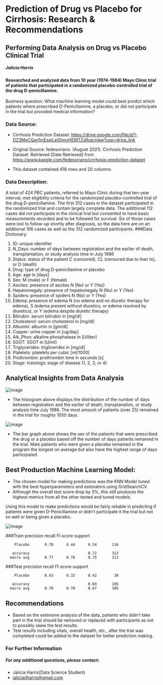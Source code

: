 # Prediction of Drug vs Placebo for Cirrhosis: Research & Recommendations
## Performing Data Analysis on Drug vs Placebo Clinical Trial
##### Jalicia Harris

#### Researched and analyzed data from 10 year (1974-1984) Mayo Clinic trial of patients that participated in a randomized placebo-controlled trial of the drug D-penicillamine.
Business question: What machine learning model could best predict which patients where prescribed D-Penicillamine, a placebo, or did not participate in the trial but provided medical information?
### Data Source:

- Cirrhosis Prediction Dataset: https://drive.google.com/file/d/1-DZ3MeCQwj1mEsejLeIjDmvHEMTZsRoe/view?usp=drive_link

- Original Source: fedesoriano. (August 2021). Cirrhosis Prediction Dataset. Retrieved [Date Retrieved] from https://www.kaggle.com/fedesoriano/cirrhosis-prediction-dataset

 - This dataset contained 418 rows and 20 columns
### Data Description:

A total of 424 PBC patients, referred to Mayo Clinic during that ten-year interval, met eligibility criteria for the randomized placebo-controlled trial of the drug D-penicillamine. The first 312 cases in the dataset participated in the randomized trial and contain largely complete data. The additional 112 cases did not participate in the clinical trial but consented to have basic measurements recorded and to be followed for survival. Six of those cases were lost to follow-up shortly after diagnosis, so the data here are on an additional 106 cases as well as the 312 randomized participants.
###Data Dictionary:

1. ID: unique identifier
2. N_Days: number of days between registration and the earlier of death, transplantation, or study analysis time in July 1986
3. Status: status of the patient C (censored), CL (censored due to liver tx), or D (death)
4. Drug: type of drug D-penicillamine or placebo
5. Age: age in [days]
6. Sex: M (male) or F (female)
7. Ascites: presence of ascites N (No) or Y (Yes)
8. Hepatomegaly: presence of hepatomegaly N (No) or Y (Yes)
9. Spiders: presence of spiders N (No) or Y (Yes)
10. Edema: presence of edema N (no edema and no diuretic therapy for edema), S (edema present without diuretics, or edema resolved by diuretics), or Y (edema despite diuretic therapy)
11. Bilirubin: serum bilirubin in [mg/dl]
12. Cholesterol: serum cholesterol in [mg/dl]
13. Albumin: albumin in [gm/dl]
14. Copper: urine copper in [ug/day]
15. Alk_Phos: alkaline phosphatase in [U/liter]
16. SGOT: SGOT in [U/ml]
17. Triglycerides: triglicerides in [mg/dl]
18. Platelets: platelets per cubic [ml/1000]
19. Prothrombin: prothrombin time in seconds [s]
20. Stage: histologic stage of disease (1, 2, 3, or 4)
## Analytical Insights from Data Analysis
![image](https://github.com/Jalicia-Harris/Drug-vs-Placebo-for-Cirrhosis/assets/128429809/66c8b595-3dae-4c58-ba72-a0016c5d5d5f)
- The histogram above displays the distribution of the number of days between registration and the earlier of death, transplanation, or study analysis time July 1986. The most amount of patients (over 25) remained in the trial for roughly 1050 days.

![image](https://github.com/Jalicia-Harris/Drug-vs-Placebo-for-Cirrhosis/assets/128429809/85edb27c-b126-47f4-84d7-b5fcdc910d0f)

- The bar graph above shows the sex of the patients that were prescribed the drug or a placebo based off the number of days patients remained in the trial. Male patients who were given a placebo remained in the program the longest on average but also have the highest range of days participated.
## Best Production Machine Learning Model:
- The chosen model for making predictions was the KNN Model tuned with the best hyperparameters and estimators using GridSearchCV.
-  Although the overall test score drop by 3%, this still produces the highest metrics from all the other tested and tuned models.

Using this model to make predictions would be fairly reliable in predicting if patients were given D-Penicillamine or didn't participate it the trial but not so well or being given a placebo.

![image](https://github.com/Jalicia-Harris/Drug-vs-Placebo-for-Cirrhosis/assets/128429809/e3d8d367-0327-4ac4-b193-2eac9ea277dc)

###Train
                  precision    recall  f1-score   support


        Placebo       0.70      0.44      0.54       116

       accuracy                           0.72       313
      macro avg       0.77      0.76      0.75       313

###Test
                  precision    recall  f1-score   support


        Placebo       0.63      0.32      0.42        38

       accuracy                           0.69       105
      macro avg       0.70      0.70      0.67       105


## Recommendations

- Based on the extensive analysis of the data, patients who didn't take part in the trial should be removed or replaced with participants as not to possibly skew the test results.
- Test results including vitals, overall health, etc., after the trial was completed could be added to the dataset for better prediction making.
### For Further Information

##### For any additional questions, please contact:
- Jalicia Harris(Data Science Student)
- jaliciadharris@gmail.com
